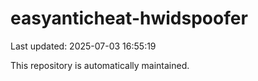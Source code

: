 # easyanticheat-hwidspoofer

Last updated: 2025-07-03 16:55:19

This repository is automatically maintained.

